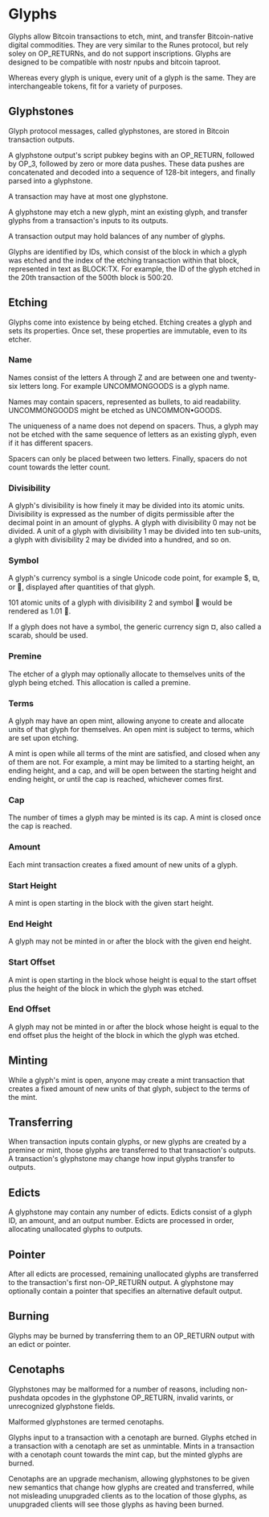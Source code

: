 # Glyphs

Glyphs allow Bitcoin transactions to etch, mint, and transfer Bitcoin-native digital commodities.  They are very similar to the Runes protocol, but rely soley on OP_RETURNs, and do not support inscriptions.  Glyphs are designed to be compatible with nostr npubs and bitcoin taproot.

Whereas every glyph is unique, every unit of a glyph is the same. They are interchangeable tokens, fit for a variety of purposes.

## Glyphstones

Glyph protocol messages, called glyphstones, are stored in Bitcoin transaction outputs.

A glyphstone output's script pubkey begins with an OP_RETURN, followed by OP_3, followed by zero or more data pushes. These data pushes are concatenated and decoded into a sequence of 128-bit integers, and finally parsed into a glyphstone.

A transaction may have at most one glyphstone.

A glyphstone may etch a new glyph, mint an existing glyph, and transfer glyphs from a transaction's inputs to its outputs.

A transaction output may hold balances of any number of glyphs.

Glyphs are identified by IDs, which consist of the block in which a glyph was etched and the index of the etching transaction within that block, represented in text as BLOCK:TX. For example, the ID of the glyph etched in the 20th transaction of the 500th block is 500:20.

## Etching

Glyphs come into existence by being etched. Etching creates a glyph and sets its properties. Once set, these properties are immutable, even to its etcher.

### Name

Names consist of the letters A through Z and are between one and twenty-six letters long. For example UNCOMMONGOODS is a glyph name.

Names may contain spacers, represented as bullets, to aid readability. UNCOMMONGOODS might be etched as UNCOMMON•GOODS.

The uniqueness of a name does not depend on spacers. Thus, a glyph may not be etched with the same sequence of letters as an existing glyph, even if it has different spacers.

Spacers can only be placed between two letters. Finally, spacers do not count towards the letter count.

### Divisibility

A glyph's divisibility is how finely it may be divided into its atomic units. Divisibility is expressed as the number of digits permissible after the decimal point in an amount of glyphs. A glyph with divisibility 0 may not be divided. A unit of a glyph with divisibility 1 may be divided into ten sub-units, a glyph with divisibility 2 may be divided into a hundred, and so on.

### Symbol

A glyph's currency symbol is a single Unicode code point, for example $, ⧉, or 🧿, displayed after quantities of that glyph.

101 atomic units of a glyph with divisibility 2 and symbol 🧿 would be rendered as 1.01 🧿.

If a glyph does not have a symbol, the generic currency sign ¤, also called a scarab, should be used.

### Premine

The etcher of a glyph may optionally allocate to themselves units of the glyph being etched. This allocation is called a premine.

### Terms

A glyph may have an open mint, allowing anyone to create and allocate units of that glyph for themselves. An open mint is subject to terms, which are set upon etching.

A mint is open while all terms of the mint are satisfied, and closed when any of them are not. For example, a mint may be limited to a starting height, an ending height, and a cap, and will be open between the starting height and ending height, or until the cap is reached, whichever comes first.

### Cap

The number of times a glyph may be minted is its cap. A mint is closed once the cap is reached.

### Amount

Each mint transaction creates a fixed amount of new units of a glyph.

### Start Height

A mint is open starting in the block with the given start height.

### End Height

A glyph may not be minted in or after the block with the given end height.

### Start Offset

A mint is open starting in the block whose height is equal to the start offset plus the height of the block in which the glyph was etched.

### End Offset

A glyph may not be minted in or after the block whose height is equal to the end offset plus the height of the block in which the glyph was etched.

## Minting

While a glyph's mint is open, anyone may create a mint transaction that creates a fixed amount of new units of that glyph, subject to the terms of the mint.

## Transferring

When transaction inputs contain glyphs, or new glyphs are created by a premine or mint, those glyphs are transferred to that transaction's outputs. A transaction's glyphstone may change how input glyphs transfer to outputs.

## Edicts

A glyphstone may contain any number of edicts. Edicts consist of a glyph ID, an amount, and an output number. Edicts are processed in order, allocating unallocated glyphs to outputs.

## Pointer

After all edicts are processed, remaining unallocated glyphs are transferred to the transaction's first non-OP_RETURN output. A glyphstone may optionally contain a pointer that specifies an alternative default output.

## Burning

Glyphs may be burned by transferring them to an OP_RETURN output with an edict or pointer.

## Cenotaphs

Glyphstones may be malformed for a number of reasons, including non-pushdata opcodes in the glyphstone OP_RETURN, invalid varints, or unrecognized glyphstone fields.

Malformed glyphstones are termed cenotaphs.

Glyphs input to a transaction with a cenotaph are burned. Glyphs etched in a transaction with a cenotaph are set as unmintable. Mints in a transaction with a cenotaph count towards the mint cap, but the minted glyphs are burned.

Cenotaphs are an upgrade mechanism, allowing glyphstones to be given new semantics that change how glyphs are created and transferred, while not misleading unupgraded clients as to the location of those glyphs, as unupgraded clients will see those glyphs as having been burned.
